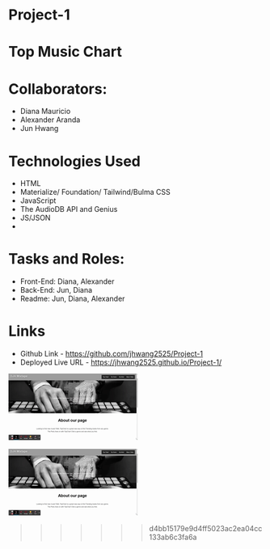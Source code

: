 # Project-1 

# Top Music Chart

# Collaborators:
* Diana Mauricio
* Alexander Aranda
* Jun Hwang

# Technologies Used
* HTML
* Materialize/ Foundation/ Tailwind/Bulma
 CSS
* JavaScript
* The AudioDB API and Genius 
* JS/JSON
* 
# Tasks and Roles:

* Front-End: Diana, Alexander
* Back-End: Jun, Diana
* Readme: Jun, Diana, Alexander

# Links

* Github Link -  https://github.com/jhwang2525/Project-1
* Deployed Live URL - https://jhwang2525.github.io/Project-1/




![Alt Text](https://github.com/jhwang2525/Project-1/blob/main/assets/images/TopChart!%20(1).gif?raw=true)

![Alt Text](https://github.com/jhwang2525/Project-1/blob/main/assets/images/TopChart!%20(1).gif?raw=true)
>>>>>>> d4bb15179e9d4ff5023ac2ea04cc133ab6c3fa6a
